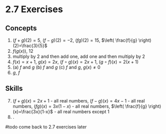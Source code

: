 # 2.7 Exercises

## Concepts

1. $(f+g)(2)=5$, $(f-g)(2)=-2$, $(fg)(2)=15$, $\left( \frac{f}{g} \right)(2)=\frac{3}{5}$
2. $f(g(x))$, $12$
3. multiply by 2 and then add one, add one and then multiply by 2
4. $f(x)=x+1$, $g(x)=2x$, $(f \circ g)(x)=2x+1$, $(g \circ f)(x)=2(x+1)$
5. (a) $f$ and $g$ (b) $f$ and $g$ (c) $f$ and $g$, $g(x)\neq 0$
6. $g$, $f$

## Skills

7. $(f+g)(x)=2x+1$ - all real numbers, $(f-g)(x)=4x-1$ - all real numbers, $(fg)(x)=3x(1-x)$ - all real numbers, $\left( \frac{f}{g} \right)(x)=\frac{3x}{1-x}$ - all real numbers except $1$
8. .

#todo come back to 2.7 exercises later